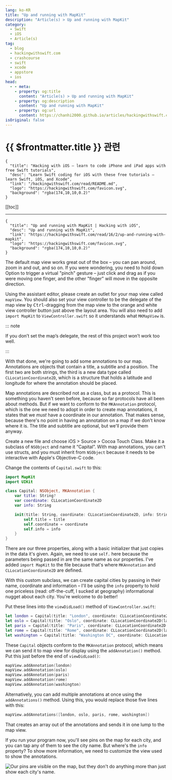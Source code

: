 ```yaml
---
lang: ko-KR
title: "Up and running with MapKit"
description: "Article(s) > Up and running with MapKit"
category:
  - Swift
  - iOS
  - Article(s)
tag: 
  - blog
  - hackingwithswift.com
  - crashcourse
  - swift
  - xcode
  - appstore
  - ios  
head:
  - - meta:
    - property: og:title
      content: "Article(s) > Up and running with MapKit"
    - property: og:description
      content: "Up and running with MapKit"
    - property: og:url
      content: https://chanhi2000.github.io/articles/hackingwithswift.com/read/16/02-up-and-running-with-mapkit.html
isOriginal: false
---
```


# {{ $frontmatter.title }} 관련

```component VPCard
{
  "title": "Hacking with iOS – learn to code iPhone and iPad apps with free Swift tutorials",
  "desc": "Learn Swift coding for iOS with these free tutorials – learn Swift, iOS, and Xcode",
  "link": "/hackingwithswift.com/read/README.md",
  "logo": "https://hackingwithswift.com/favicon.svg",
  "background": "rgba(174,10,10,0.2)"
}
```

[[toc]]

---

```component VPCard
{
  "title": "Up and running with MapKit | Hacking with iOS",
  "desc": "Up and running with MapKit",
  "link": "https://hackingwithswift.com/read/16/2/up-and-running-with-mapkit",
  "logo": "https://hackingwithswift.com/favicon.svg",
  "background": "rgba(174,10,10,0.2)"
}
```

<VidStack src="youtube/R9lb373n5JI" />

The default map view works great out of the box – you can pan around, zoom in and out, and so on. If you were wondering, you need to hold down Option to trigger a virtual "pinch" gesture – just click and drag as if you were moving one finger, and the other "finger" will move in the opposite direction.

Using the assistant editor, please create an outlet for your map view called `mapView`. You should also set your view controller to be the delegate of the map view by <kbd>Ctrl</kbd>-dragging from the map view to the orange and white view controller button just above the layout area. You will also need to add `import MapKit` to <FontIcon icon="fa-brands fa-swift"/>`ViewController.swift` so it understands what `MKMapView` is.

::: note

If you don’t set the map’s delegate, the rest of this project won’t work too well.

:::

With that done, we're going to add some annotations to our map. Annotations are objects that contain a title, a subtitle and a position. The first two are both strings, the third is a new data type called `CLLocationCoordinate2D`, which is a structure that holds a latitude and longitude for where the annotation should be placed.

Map annotations are described not as a class, but as a protocol. This is something you haven't seen before, because so far protocols have all been about methods. But if we want to conform to the `MKAnnotation` protocol, which is the one we need to adopt in order to create map annotations, it states that we *must* have a coordinate in our annotation. That makes sense, because there's no point in having an annotation on a map if we don't know where it is. The title and subtitle are optional, but we'll provide them anyway.

Create a new file and choose iOS > Source > Cocoa Touch Class. Make it a subclass of `NSObject` and name it “Capital”. With map annotations, you can't use structs, and you must inherit from `NSObject` because it needs to be interactive with Apple's Objective-C code.

Change the contents of <FontIcon icon="fa-brands fa-swift"/>`Capital.swift` to this:

```swift
import MapKit
import UIKit

class Capital: NSObject, MKAnnotation {
    var title: String?
    var coordinate: CLLocationCoordinate2D
    var info: String

    init(title: String, coordinate: CLLocationCoordinate2D, info: String) {
        self.title = title
        self.coordinate = coordinate
        self.info = info
    }
}
```

There are our three properties, along with a basic initializer that just copies in the data it's given. Again, we need to use `self.` here because the parameters being passed in are the same name as our properties. I've added `import MapKit` to the file because that's where `MKAnnotation` and `CLLocationCoordinate2D` are defined.

With this custom subclass, we can create capital cities by passing in their name, coordinate and information – I'll be using the `info` property to hold one priceless (read: off-the-cuff, I sucked at geography) informational nugget about each city. You're welcome to do better!

Put these lines into the `viewDidLoad()` method of <FontIcon icon="fa-brands fa-swift"/>`ViewController.swift`:

```swift
let london = Capital(title: "London", coordinate: CLLocationCoordinate2D(latitude: 51.507222, longitude: -0.1275), info: "Home to the 2012 Summer Olympics.")
let oslo = Capital(title: "Oslo", coordinate: CLLocationCoordinate2D(latitude: 59.95, longitude: 10.75), info: "Founded over a thousand years ago.")
let paris = Capital(title: "Paris", coordinate: CLLocationCoordinate2D(latitude: 48.8567, longitude: 2.3508), info: "Often called the City of Light.")
let rome = Capital(title: "Rome", coordinate: CLLocationCoordinate2D(latitude: 41.9, longitude: 12.5), info: "Has a whole country inside it.")
let washington = Capital(title: "Washington DC", coordinate: CLLocationCoordinate2D(latitude: 38.895111, longitude: -77.036667), info: "Named after George himself.")
```

These `Capital` objects conform to the `MKAnnotation` protocol, which means we can send it to map view for display using the `addAnnotation()` method. Put this just before the end of `viewDidLoad()`:

```swift
mapView.addAnnotation(london)
mapView.addAnnotation(oslo)
mapView.addAnnotation(paris)
mapView.addAnnotation(rome)
mapView.addAnnotation(washington)
```

Alternatively, you can add multiple annotations at once using the `addAnnotations()` method. Using this, you would replace those five lines with this:

```swift
mapView.addAnnotations([london, oslo, paris, rome, washington])
```

That creates an array out of the annotations and sends it in one lump to the map view.

If you run your program now, you'll see pins on the map for each city, and you can tap any of them to see the city name. But where's the `info` property? To show more information, we need to customize the view used to show the annotations.

![Our pins are visible on the map, but they don't do anything more than just show each city's name.](https://hackingwithswift.com/img/books/hws/16-2@2x.png)

